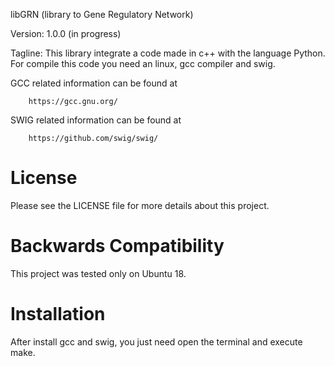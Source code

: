 libGRN (library to Gene Regulatory Network)

Version: 1.0.0 (in progress)

Tagline: This library integrate a code made in c++ with the language
         Python. For compile this code you need an linux, gcc compiler and swig.

GCC related information can be found at

        https://gcc.gnu.org/

SWIG related information can be found at

        https://github.com/swig/swig/

License
=======
Please see the LICENSE file for more details about this project.

Backwards Compatibility
=======================
This project was tested only on Ubuntu 18.

Installation
============
After install gcc and swig, you just need open the terminal and execute make.